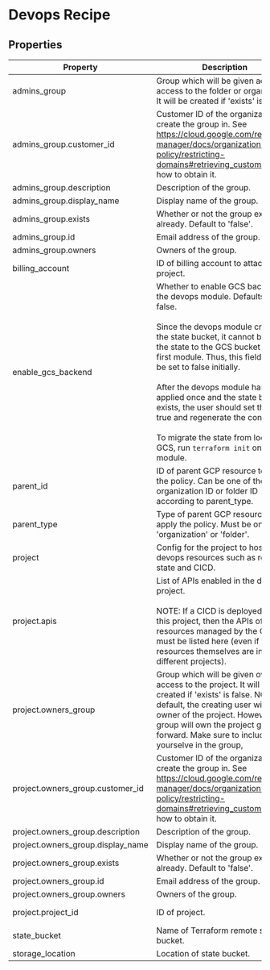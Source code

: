 # Devops Recipe

<!-- These files are auto generated -->

## Properties

| Property | Description | Type | Required | Default | Pattern |
| -------- | ----------- | ---- | -------- | ------- | ------- |
| admins_group | Group which will be given admin access to the folder or organization.        It will be created if 'exists' is false. | object | true | - | - |
| admins_group.customer_id | Customer ID of the organization to create the group in.            See <https://cloud.google.com/resource-manager/docs/organization-policy/restricting-domains#retrieving_customer_id>            for how to obtain it. | string | false | - | - |
| admins_group.description | Description of the group. | string | false | - | - |
| admins_group.display_name | Display name of the group. | string | false | - | - |
| admins_group.exists | Whether or not the group exists already. Default to 'false'. | boolean | false | - | - |
| admins_group.id | Email address of the group. | string | true | - | - |
| admins_group.owners | Owners of the group. | array(string) | false | - | - |
| billing_account | ID of billing account to attach to this project. | string | false | - | - |
| enable_gcs_backend | Whether to enable GCS backend for the devops module.        Defaults to false.<br><br>Since the devops module creates the state bucket, it cannot back up        the state to the GCS bucket on the first module. Thus, this field        should be set to false initially.<br><br>After the devops module has been applied once and the state bucket        exists, the user should set this to true and regenerate the configs.<br><br>To migrate the state from local to GCS, run `terraform init` on the        module. | boolean | false | - | - |
| parent_id | ID of parent GCP resource to apply the policy.        Can be one of the organization ID or folder ID according to parent_type. | string | false | - | ^[0-9]{8,25}$ |
| parent_type | Type of parent GCP resource to apply the policy.        Must be one of 'organization' or 'folder'. | string | false | - | ^organization\|folder$ |
| project | Config for the project to host devops resources such as remote state and CICD. | object | true | - | - |
| project.apis | List of APIs enabled in the devops project.<br><br>NOTE: If a CICD is deployed within this project, then the APIs of            all resources managed by the CICD must be listed here            (even if the resources themselves are in different projects). | - | false | - | - |
| project.owners_group | Group which will be given owner access to the project.            It will be created if 'exists' is false.            NOTE: By default, the creating user will be the owner of the project.            However, this group will own the project going forward. Make sure to include            yourselve in the group, | object | true | - | - |
| project.owners_group.customer_id | Customer ID of the organization to create the group in.                See <https://cloud.google.com/resource-manager/docs/organization-policy/restricting-domains#retrieving_customer_id>                for how to obtain it. | string | false | - | - |
| project.owners_group.description | Description of the group. | string | false | - | - |
| project.owners_group.display_name | Display name of the group. | string | false | - | - |
| project.owners_group.exists | Whether or not the group exists already. Default to 'false'. | boolean | false | - | - |
| project.owners_group.id | Email address of the group. | string | true | - | - |
| project.owners_group.owners | Owners of the group. | array(string) | false | - | - |
| project.project_id | ID of project. | string | true | - | ^[a-z][a-z0-9\-]{4,28}[a-z0-9]$ |
| state_bucket | Name of Terraform remote state bucket. | string | false | - | - |
| storage_location | Location of state bucket. | string | false | - | - |
